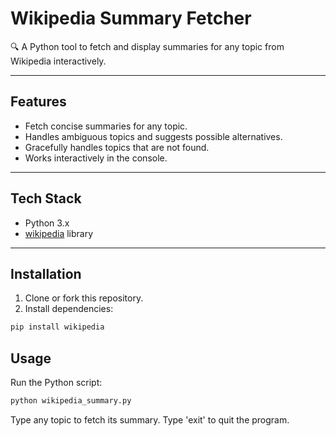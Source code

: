 # Wikipedia Summary Fetcher

🔍 A Python tool to fetch and display summaries for any topic from Wikipedia interactively.

---

## Features

- Fetch concise summaries for any topic.
- Handles ambiguous topics and suggests possible alternatives.
- Gracefully handles topics that are not found.
- Works interactively in the console.

---

## Tech Stack

- Python 3.x
- [wikipedia](https://pypi.org/project/wikipedia/) library

---

## Installation

1. Clone or fork this repository.  
2. Install dependencies:

```bash
pip install wikipedia
```
## Usage

Run the Python script:
```bash
python wikipedia_summary.py
```
Type any topic to fetch its summary. Type 'exit' to quit the program.
